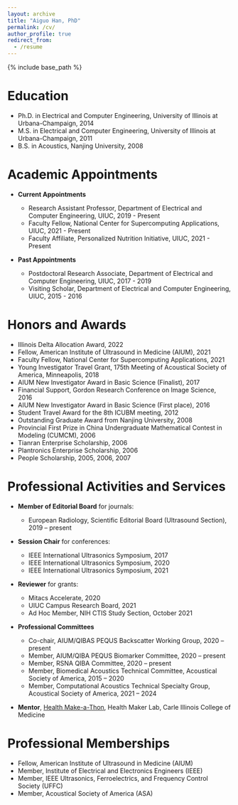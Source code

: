 ```yaml
---
layout: archive
title: "Aiguo Han, PhD"
permalink: /cv/
author_profile: true
redirect_from:
  - /resume
---
```


{% include base_path %}

Education
======
* Ph.D. in Electrical and Computer Engineering, University of Illinois at Urbana-Champaign, 2014
* M.S. in Electrical and Computer Engineering, University of Illinois at Urbana-Champaign, 2011
* B.S. in Acoustics, Nanjing University, 2008

Academic Appointments
======
- **Current Appointments**
  * Research Assistant Professor, Department of Electrical and Computer Engineering, UIUC, 2019 - Present
  * Faculty Fellow, National Center for Supercomputing Applications, UIUC, 2021 - Present
  * Faculty Affiliate, Personalized Nutrition Initiative, UIUC, 2021 - Present

- **Past Appointments**
  * Postdoctoral Research Associate, Department of Electrical and Computer Engineering, UIUC, 2017 - 2019
  * Visiting Scholar, Department of Electrical and Computer Engineering, UIUC, 2015 - 2016

Honors and Awards
======
* Illinois Delta Allocation Award, 2022
* Fellow, American Institute of Ultrasound in Medicine (AIUM), 2021
* Faculty Fellow, National Center for Supercomputing Applications, 2021
* Young Investigator Travel Grant, 175th Meeting of Acoustical Society of America, Minneapolis, 2018
* AIUM New Investigator Award in Basic Science (Finalist), 2017
* Financial Support, Gordon Research Conference on Image Science, 2016
* AIUM New Investigator Award in Basic Science (First place), 2016
* Student Travel Award for the 8th ICUBM meeting, 2012
* Outstanding Graduate Award from Nanjing University, 2008
* Provincial First Prize in China Undergraduate Mathematical Contest in Modeling (CUMCM), 2006
* Tianran Enterprise Scholarship, 2006
* Plantronics Enterprise Scholarship, 2006
* People Scholarship, 2005, 2006, 2007

Professional Activities and Services
======
- **Member of Editorial Board** for journals:
  * European Radiology, Scientific Editorial Board (Ultrasound Section), 2019 – present

- **Session Chair** for conferences:
  * IEEE International Ultrasonics Symposium, 2017
  * IEEE International Ultrasonics Symposium, 2020
  * IEEE International Ultrasonics Symposium, 2021

- **Reviewer** for grants:
  * Mitacs Accelerate, 2020
  * UIUC Campus Research Board, 2021
  * Ad Hoc Member, NIH CTIS Study Section, October 2021

- **Professional Committees**
  * Co-chair, AIUM/QIBAS PEQUS Backscatter Working Group, 2020 – present
  * Member, AIUM/QIBA PEQUS Biomarker Committee, 2020 – present
  * Member, RSNA QIBA Committee, 2020 – present
  * Member, Biomedical Acoustics Technical Committee, Acoustical Society of America, 2015 – 2020
  * Member, Computational Acoustics Technical Specialty Group, Acoustical Society of America, 2021 – 2024

- **Mentor**, [Health Make-a-Thon](https://healthmakerlab.medicine.illinois.edu/competition/), Health Maker Lab, Carle Illinois College of Medicine

Professional Memberships
======
* Fellow, American Institute of Ultrasound in Medicine (AIUM) 
* Member, Institute of Electrical and Electronics Engineers (IEEE) 
* Member, IEEE Ultrasonics, Ferroelectrics, and Frequency Control Society (UFFC) 
* Member, Acoustical Society of America (ASA) 
